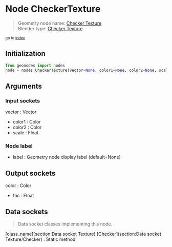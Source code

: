 
# Node CheckerTexture

> Geometry node name: [Checker Texture](https://docs.blender.org/manual/en/latest/modeling/geometry_nodes/material/checker_texture.html)<br>
  Blender type: [Checker Texture](https://docs.blender.org/api/current/bpy.types.ShaderNodeTexChecker.html)
  
<sub>go to [index](/docs/index.md)</sub>

## Initialization

```python
from geonodes import nodes
node = nodes.CheckerTexture(vector=None, color1=None, color2=None, scale=None, label=None)
```



## Arguments


### Input sockets

vector : Vector
- color1 : Color
- color2 : Color
- scale : Float

### Node label

- label : Geometry node display label (default=None)

## Output sockets

color : Color
- fac : Float

## Data sockets

> Data socket classes implementing this node.
  
[class_name](section:Data socket Texture) [Checker](section:Data socket Texture/Checker) : Static method

